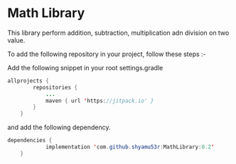 # Math Library

This library perform addition, subtraction, multiplication adn division on two value.

To add the following repository in your project, follow these steps :- 

Add the following snippet in your root settings.gradle

```java
allprojects {
		repositories {
			...
			maven { url 'https://jitpack.io' }
		}
	}
```


and add the following dependency.

```java
dependencies {
	        implementation 'com.github.shyamu53r:MathLibrary:0.2'
	}
```


